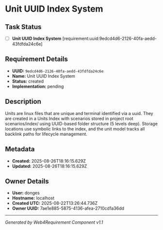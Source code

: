 # Unit UUID Index System

## Task Status
- [ ] **Unit UUID Index System** [requirement:uuid:9edcd4d6-2126-40fa-aedd-43fdfda24c6e]

## Requirement Details

- **UUID:** `9edcd4d6-2126-40fa-aedd-43fdfda24c6e`
- **Name:** Unit UUID Index System
- **Status:** created
- **Implementation:** pending

## Description

Units are linux files that are unique and terminal identified via a uuid. They are created in a Units Index with scenarios stored in project root scenarios/index/ using UUID-based folder structure (5 levels deep). Storage locations use symbolic links to the index, and the unit model tracks all backlink paths for lifecycle management.

## Metadata

- **Created:** 2025-08-26T18:16:15.629Z
- **Updated:** 2025-08-26T18:16:15.629Z

## Owner Details

- **User:** donges
- **Hostname:** localhost
- **Created UTC:** 2025-08-22T13:26:44.736Z
- **Owner UUID:** 7ae1e885-5875-4136-afea-2710cd1a36dd

---

*Generated by Web4Requirement Component v1.1*